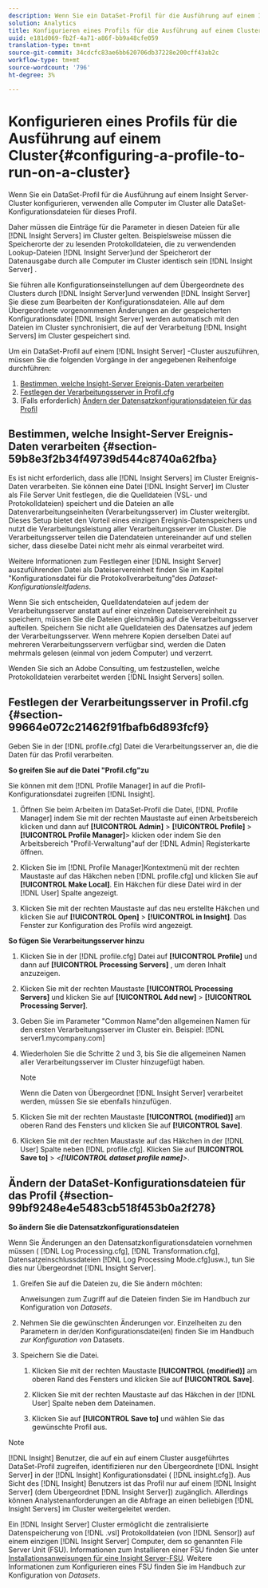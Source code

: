 ```yaml
---
description: Wenn Sie ein DataSet-Profil für die Ausführung auf einem Insight Server-Cluster konfigurieren, verwenden alle Computer im Cluster alle DataSet-Konfigurationsdateien für dieses Profil.
solution: Analytics
title: Konfigurieren eines Profils für die Ausführung auf einem Cluster
uuid: e181d069-fb2f-4a71-a86f-bb9a48cfe059
translation-type: tm+mt
source-git-commit: 34cdcfc83ae6bb620706db37228e200cff43ab2c
workflow-type: tm+mt
source-wordcount: '796'
ht-degree: 3%

---
```



# Konfigurieren eines Profils für die Ausführung auf einem Cluster{#configuring-a-profile-to-run-on-a-cluster}

Wenn Sie ein DataSet-Profil für die Ausführung auf einem Insight Server-Cluster konfigurieren, verwenden alle Computer im Cluster alle DataSet-Konfigurationsdateien für dieses Profil.

Daher müssen die Einträge für die Parameter in diesen Dateien für alle [!DNL Insight Servers] im Cluster gelten. Beispielsweise müssen die Speicherorte der zu lesenden Protokolldateien, die zu verwendenden Lookup-Dateien [!DNL Insight Server]und der Speicherort der Datenausgabe durch alle Computer im Cluster identisch sein [!DNL Insight Server] .

Sie führen alle Konfigurationseinstellungen auf dem Übergeordnete des Clusters durch [!DNL Insight Server]und verwenden [!DNL Insight Server] Sie diese zum Bearbeiten der Konfigurationsdateien. Alle auf dem Übergeordnete vorgenommenen Änderungen an der gespeicherten Konfigurationsdatei [!DNL Insight Server] werden automatisch mit den Dateien im Cluster synchronisiert, die auf der Verarbeitung [!DNL Insight Servers] im Cluster gespeichert sind.

Um ein DataSet-Profil auf einem [!DNL Insight Server] -Cluster auszuführen, müssen Sie die folgenden Vorgänge in der angegebenen Reihenfolge durchführen:

1. [Bestimmen, welche Insight-Server Ereignis-Daten verarbeiten](../../../../../../home/c-inst-svr/c-install-ins-svr/c-ins-svr-clstrs/c-inst-ins-svr-clstr/c-inst-proc-clstr/c-config-prof-run-clstr.md#section-59b8e3f2b34f49739d544c8740a62fba)
1. [Festlegen der Verarbeitungsserver in Profil.cfg](../../../../../../home/c-inst-svr/c-install-ins-svr/c-ins-svr-clstrs/c-inst-ins-svr-clstr/c-inst-proc-clstr/c-config-prof-run-clstr.md#section-99664e072c21462f91fbafb6d893fcf9)
1. (Falls erforderlich) [Ändern der Datensatzkonfigurationsdateien für das Profil](../../../../../../home/c-inst-svr/c-install-ins-svr/c-ins-svr-clstrs/c-inst-ins-svr-clstr/c-inst-proc-clstr/c-config-prof-run-clstr.md#section-99bf9248e4e5483cb518f453b0a2f278)

## Bestimmen, welche Insight-Server Ereignis-Daten verarbeiten {#section-59b8e3f2b34f49739d544c8740a62fba}

Es ist nicht erforderlich, dass alle [!DNL Insight Servers] im Cluster Ereignis-Daten verarbeiten. Sie können eine Datei [!DNL Insight Server] im Cluster als File Server Unit festlegen, die die Quelldateien (VSL- und Protokolldateien) speichert und die Dateien an alle Datenverarbeitungseinheiten (Verarbeitungsserver) im Cluster weitergibt. Dieses Setup bietet den Vorteil eines einzigen Ereignis-Datenspeichers und nutzt die Verarbeitungsleistung aller Verarbeitungsserver im Cluster. Die Verarbeitungsserver teilen die Datendateien untereinander auf und stellen sicher, dass dieselbe Datei nicht mehr als einmal verarbeitet wird.

Weitere Informationen zum Festlegen einer [!DNL Insight Server] auszuführenden Datei als Dateiservereinheit finden Sie im Kapitel &quot;Konfigurationsdatei für die Protokollverarbeitung&quot;des *Dataset-Konfigurationsleitfadens*.

Wenn Sie sich entscheiden, Quelldatendateien auf jedem der Verarbeitungsserver anstatt auf einer einzelnen Dateiservereinheit zu speichern, müssen Sie die Dateien gleichmäßig auf die Verarbeitungsserver aufteilen. Speichern Sie nicht alle Quelldateien des Datensatzes auf jedem der Verarbeitungsserver. Wenn mehrere Kopien derselben Datei auf mehreren Verarbeitungsservern verfügbar sind, werden die Daten mehrmals gelesen (einmal von jedem Computer) und verzerrt.

Wenden Sie sich an Adobe Consulting, um festzustellen, welche Protokolldateien verarbeitet werden [!DNL Insight Servers] sollen.

## Festlegen der Verarbeitungsserver in Profil.cfg {#section-99664e072c21462f91fbafb6d893fcf9}

Geben Sie in der [!DNL profile.cfg] Datei die Verarbeitungsserver an, die die Daten für das Profil verarbeiten.

**So greifen Sie auf die Datei &quot;Profil.cfg&quot;zu**

Sie können mit dem [!DNL Profile Manager] in auf die Profil-Konfigurationsdatei zugreifen [!DNL Insight].

1. Öffnen Sie beim Arbeiten im DataSet-Profil die Datei, [!DNL Profile Manager] indem Sie mit der rechten Maustaste auf einen Arbeitsbereich klicken und dann auf **[!UICONTROL Admin]** > **[!UICONTROL Profile]** > **[!UICONTROL Profile Manager]**> klicken oder indem Sie den Arbeitsbereich &quot;Profil-Verwaltung&quot;auf der [!DNL Admin] Registerkarte öffnen.

1. Klicken Sie im [!DNL Profile Manager]Kontextmenü mit der rechten Maustaste auf das Häkchen neben [!DNL profile.cfg] und klicken Sie auf **[!UICONTROL Make Local]**. Ein Häkchen für diese Datei wird in der [!DNL User] Spalte angezeigt.

1. Klicken Sie mit der rechten Maustaste auf das neu erstellte Häkchen und klicken Sie auf **[!UICONTROL Open]** > **[!UICONTROL in Insight]**. Das Fenster zur Konfiguration des Profils wird angezeigt.

**So fügen Sie Verarbeitungsserver hinzu**

1. Klicken Sie in der [!DNL profile.cfg] Datei auf **[!UICONTROL Profile]** und dann auf **[!UICONTROL Processing Servers]** , um deren Inhalt anzuzeigen.

1. Klicken Sie mit der rechten Maustaste **[!UICONTROL Processing Servers]** und klicken Sie auf **[!UICONTROL Add new]** > **[!UICONTROL Processing Server]**.

1. Geben Sie im Parameter &quot;Common Name&quot;den allgemeinen Namen für den ersten Verarbeitungsserver im Cluster ein. Beispiel: [!DNL server1.mycompany.com]
1. Wiederholen Sie die Schritte 2 und 3, bis Sie die allgemeinen Namen aller Verarbeitungsserver im Cluster hinzugefügt haben.

   >[!NOTE]
   >
   >Wenn die Daten von Übergeordnet [!DNL Insight Server] verarbeitet werden, müssen Sie sie ebenfalls hinzufügen.

1. Klicken Sie mit der rechten Maustaste **[!UICONTROL (modified)]** am oberen Rand des Fensters und klicken Sie auf **[!UICONTROL Save]**.

1. Klicken Sie mit der rechten Maustaste auf das Häkchen in der [!DNL User] Spalte neben [!DNL profile.cfg]. Klicken Sie auf **[!UICONTROL Save to]** > *&lt;**[!UICONTROL dataset profile name]**>*.

## Ändern der DataSet-Konfigurationsdateien für das Profil {#section-99bf9248e4e5483cb518f453b0a2f278}

**So ändern Sie die Datensatzkonfigurationsdateien**

Wenn Sie Änderungen an den Datensatzkonfigurationsdateien vornehmen müssen ( [!DNL Log Processing.cfg], [!DNL Transformation.cfg], Datensatzeinschlussdateien [!DNL Log Processing Mode.cfg]usw.), tun Sie dies nur Übergeordnet [!DNL Insight Server].

1. Greifen Sie auf die Dateien zu, die Sie ändern möchten:

   Anweisungen zum Zugriff auf die Dateien finden Sie im Handbuch zur Konfiguration von *Datasets*.
1. Nehmen Sie die gewünschten Änderungen vor. Einzelheiten zu den Parametern in der/den Konfigurationsdatei(en) finden Sie im Handbuch *zur Konfiguration von* Datasets.
1. Speichern Sie die Datei.

   1. Klicken Sie mit der rechten Maustaste **[!UICONTROL (modified)]** am oberen Rand des Fensters und klicken Sie auf **[!UICONTROL Save]**.

   1. Klicken Sie mit der rechten Maustaste auf das Häkchen in der [!DNL User] Spalte neben dem Dateinamen.
   1. Klicken Sie auf **[!UICONTROL Save to]** und wählen Sie das gewünschte Profil aus.

>[!NOTE]
>
>[!DNL Insight] Benutzer, die auf ein auf einem Cluster ausgeführtes DataSet-Profil zugreifen, identifizieren nur den Übergeordnete [!DNL Insight Server] in der [!DNL Insight] Konfigurationsdatei ( [!DNL insight.cfg]). Aus Sicht des [!DNL Insight] Benutzers ist das Profil nur auf einem [!DNL Insight Server] (dem Übergeordnet [!DNL Insight Server]) zugänglich. Allerdings können Analystenanforderungen an die Abfrage an einen beliebigen [!DNL Insight Servers] im Cluster weitergeleitet werden.

Ein [!DNL Insight Server] Cluster ermöglicht die zentralisierte Datenspeicherung von [!DNL .vsl] Protokolldateien (von [!DNL Sensor]) auf einem einzigen [!DNL Insight Server] Computer, dem so genannten File Server Unit (FSU). Informationen zum Installieren einer FSU finden Sie unter [Installationsanweisungen für eine Insight Server-FSU](../../../../../../home/c-inst-svr/c-install-ins-svr/t-inst-proc-fsu.md#task-e4a4a791b6694119ba45b36f3e573016). Weitere Informationen zum Konfigurieren eines FSU finden Sie im Handbuch zur Konfiguration von *Datasets*.
